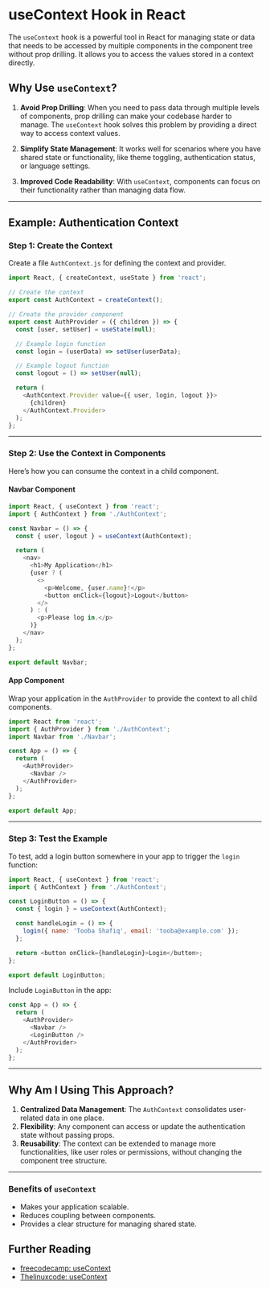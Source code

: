 

# useContext Hook in React

The `useContext` hook is a powerful tool in React for managing state or data that needs to be accessed by multiple components in the component tree without prop drilling. It allows you to access the values stored in a context directly.

## Why Use `useContext`?

1. **Avoid Prop Drilling**: When you need to pass data through multiple levels of components, prop drilling can make your codebase harder to manage. The `useContext` hook solves this problem by providing a direct way to access context values.
   
2. **Simplify State Management**: It works well for scenarios where you have shared state or functionality, like theme toggling, authentication status, or language settings.

3. **Improved Code Readability**: With `useContext`, components can focus on their functionality rather than managing data flow.

---

## Example: Authentication Context

### Step 1: Create the Context
Create a file `AuthContext.js` for defining the context and provider.

```javascript
import React, { createContext, useState } from 'react';

// Create the context
export const AuthContext = createContext();

// Create the provider component
export const AuthProvider = ({ children }) => {
  const [user, setUser] = useState(null);

  // Example login function
  const login = (userData) => setUser(userData);

  // Example logout function
  const logout = () => setUser(null);

  return (
    <AuthContext.Provider value={{ user, login, logout }}>
      {children}
    </AuthContext.Provider>
  );
};
```

---

### Step 2: Use the Context in Components
Here’s how you can consume the context in a child component.

#### Navbar Component
```javascript
import React, { useContext } from 'react';
import { AuthContext } from './AuthContext';

const Navbar = () => {
  const { user, logout } = useContext(AuthContext);

  return (
    <nav>
      <h1>My Application</h1>
      {user ? (
        <>
          <p>Welcome, {user.name}!</p>
          <button onClick={logout}>Logout</button>
        </>
      ) : (
        <p>Please log in.</p>
      )}
    </nav>
  );
};

export default Navbar;
```

#### App Component
Wrap your application in the `AuthProvider` to provide the context to all child components.

```javascript
import React from 'react';
import { AuthProvider } from './AuthContext';
import Navbar from './Navbar';

const App = () => {
  return (
    <AuthProvider>
      <Navbar />
    </AuthProvider>
  );
};

export default App;
```

---

### Step 3: Test the Example
To test, add a login button somewhere in your app to trigger the `login` function:

```javascript
import React, { useContext } from 'react';
import { AuthContext } from './AuthContext';

const LoginButton = () => {
  const { login } = useContext(AuthContext);

  const handleLogin = () => {
    login({ name: 'Tooba Shafiq', email: 'tooba@example.com' });
  };

  return <button onClick={handleLogin}>Login</button>;
};

export default LoginButton;
```

Include `LoginButton` in the app:

```javascript
const App = () => {
  return (
    <AuthProvider>
      <Navbar />
      <LoginButton />
    </AuthProvider>
  );
};
```

---

## Why Am I Using This Approach?

1. **Centralized Data Management**: The `AuthContext` consolidates user-related data in one place.
2. **Flexibility**: Any component can access or update the authentication state without passing props.
3. **Reusability**: The context can be extended to manage more functionalities, like user roles or permissions, without changing the component tree structure.

---

### Benefits of `useContext`
- Makes your application scalable.
- Reduces coupling between components.
- Provides a clear structure for managing shared state.


## **Further Reading**
- [freecodecamp: useContext](https://www.freecodecamp.org/news/react-context-for-beginners/)
- [Thelinuxcode: useContext](https://thelinuxcode.com/react-context-for-beginners-the-complete-guide-2023/)



